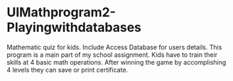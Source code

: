 # UIMathprogram2-Playingwithdatabases
Mathematic quiz for kids. Include Access Database for users details. This program is a main part of my school assignment.
Kids have to train their skills at 4 basic math operations. After winning the game by accomplishing 4 levels they can save or print certificate.
